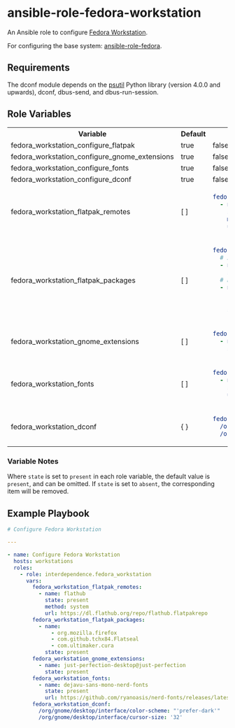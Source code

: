 # ansible-role-fedora-workstation

An Ansible role to configure [Fedora Workstation].

For configuring the base system: [ansible-role-fedora].

## Requirements

The dconf module depends on the [psutil] Python library (version 4.0.0 and upwards), dconf, dbus-send, and dbus-run-session.

## Role Variables

<table>
<tr>
<th>Variable</th>
<th>Default</th>
<th>Example</th>
</tr>
<tr>
<td>fedora_workstation_configure_flatpak</td>
<td>true</td>
<td>false</td>
</tr>
<tr>
<td>fedora_workstation_configure_gnome_extensions</td>
<td>true</td>
<td>false</td>
</tr>
<tr>
<td>fedora_workstation_configure_fonts</td>
<td>true</td>
<td>false</td>
</tr>
<tr>
<td>fedora_workstation_configure_dconf</td>
<td>true</td>
<td>false</td>
</tr>
<tr>
<td>fedora_workstation_flatpak_remotes</td>
<td>[ ]</td>
<td>

```yaml
fedora_workstation_flatpak_remotes:
  - name: flathub
    state: present
    method: system
    url: https://dl.flathub.org/repo/flathub.flatpakrepo
```

</td>
</tr>
<tr>
<td>fedora_workstation_flatpak_packages</td>
<td>[ ]</td>
<td>

```yaml
fedora_workstation_flatpak_packages:
  # Individual package
  - name: org.mozilla.firefox
    state: present
  # List of packages
  - name: 
      - com.github.tchx84.Flatseal
      - com.ultimaker.cura
    state: present
```

</td>
</tr>
<tr>
<td>fedora_workstation_gnome_extensions</td>
<td>[ ]</td>
<td>

```yaml
fedora_workstation_gnome_extensions:
  - name: just-perfection-desktop@just-perfection
    state: present
```

</td>
</tr>
<tr>
<td>fedora_workstation_fonts</td>
<td>[ ]</td>
<td>

```yaml
fedora_workstation_fonts:
  - name: dejavu-sans-mono-nerd-fonts
    state: present
    url: https://github.com/ryanoasis/nerd-fonts/releases/latest/download/DejaVuSansMono.zip
```

</td>
</tr>
<tr>
<td>fedora_workstation_dconf</td>
<td>{ }</td>
<td>

```yaml
fedora_workstation_dconf:
  /org/gnome/desktop/interface/color-scheme: "'prefer-dark'"
  /org/gnome/desktop/interface/cursor-size: '32'
```

</td>
</tr>
</table>

### Variable Notes

Where `state` is set to `present` in each role variable, the default value is `present`, and can be omitted. If `state` is set to `absent`, the corresponding item will be removed.

## Example Playbook

```yaml
# Configure Fedora Workstation

---

- name: Configure Fedora Workstation
  hosts: workstations
  roles:
    - role: interdependence.fedora_workstation
      vars:
        fedora_workstation_flatpak_remotes:
          - name: flathub
            state: present
            method: system
            url: https://dl.flathub.org/repo/flathub.flatpakrepo
        fedora_workstation_flatpak_packages:
          - name:
              - org.mozilla.firefox
              - com.github.tchx84.Flatseal
              - com.ultimaker.cura
            state: present
        fedora_workstation_gnome_extensions:
          - name: just-perfection-desktop@just-perfection
            state: present
        fedora_workstation_fonts:
          - name: dejavu-sans-mono-nerd-fonts
            state: present
            url: https://github.com/ryanoasis/nerd-fonts/releases/latest/download/DejaVuSansMono.zip
        fedora_workstation_dconf:
          /org/gnome/desktop/interface/color-scheme: "'prefer-dark'"
          /org/gnome/desktop/interface/cursor-size: '32'
```

[Fedora Workstation]: https://getfedora.org/en/workstation/
[ansible-role-fedora]: https://github.com/interdependence/ansible-role-fedora
[psutil]: https://pypi.org/project/psutil/
